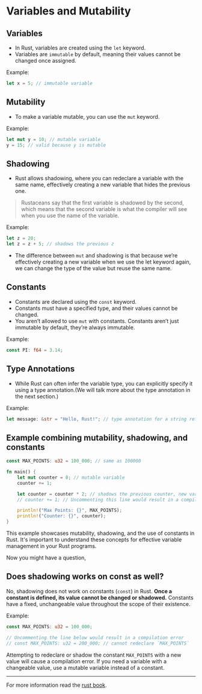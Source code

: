 # Variables and Mutability

## Variables
- In Rust, variables are created using the `let` keyword.
- Variables are `immutable` by default, meaning their values cannot be changed once assigned.
  
Example:
```rust
let x = 5; // immutable variable
```

## Mutability
- To make a variable mutable, you can use the `mut` keyword.
  
Example:
```rust
let mut y = 10; // mutable variable
y = 15; // valid because y is mutable
```

## Shadowing
- Rust allows shadowing, where you can redeclare a variable with the same name, effectively creating a new variable that hides the previous one. 
 >Rustaceans say that the first variable is shadowed by the second, which means that the second variable is what the compiler will see when you use the name of the variable.
  
Example:
```rust
let z = 20;
let z = z + 5; // shadows the previous z
```
- The difference between `mut` and shadowing is that because we’re effectively creating a new variable when we use the let keyword again, we can change the type of the value but reuse the same name.

## Constants
- Constants are declared using the `const` keyword.
- Constants must have a specified type, and their values cannot be changed.
- You aren’t allowed to use `mut` with constants. Constants aren’t just immutable by default, they’re always immutable.
  
Example:
```rust
const PI: f64 = 3.14;
```

## Type Annotations

- While Rust can often infer the variable type, you can explicitly specify it using a type annotation.(We will talk more about the type annotation in the next section.)
  
Example:
```rust
let message: &str = "Hello, Rust!"; // type annotation for a string reference
```

## Example combining mutability, shadowing, and constants

```rust
const MAX_POINTS: u32 = 100_000; // same as 100000

fn main() {
    let mut counter = 0; // mutable variable
    counter += 1;

    let counter = counter * 2; // shadows the previous counter, new variable with different type
    // counter += 1; // Uncommenting this line would result in a compilation error, as counter is no longer mutable

    println!("Max Points: {}", MAX_POINTS);
    println!("Counter: {}", counter);
}
```

This example showcases mutability, shadowing, and the use of constants in Rust. It's important to understand these concepts for effective variable management in your Rust programs.

Now you might have a question,

## Does shadowing works on const as well?

No, shadowing does not work on constants (`const`) in Rust. **Once a constant is defined, its value cannot be changed or shadowed.** Constants have a fixed, unchangeable value throughout the scope of their existence.

Example:
```rust
const MAX_POINTS: u32 = 100_000;

// Uncommenting the line below would result in a compilation error
// const MAX_POINTS: u32 = 200_000; // cannot redeclare `MAX_POINTS`
```

Attempting to redeclare or shadow the constant `MAX_POINTS` with a new value will cause a compilation error. If you need a variable with a changeable value, use a mutable variable instead of a constant.

---

For more information read the [rust book](https://doc.rust-lang.org/book/ch03-01-variables-and-mutability.html).